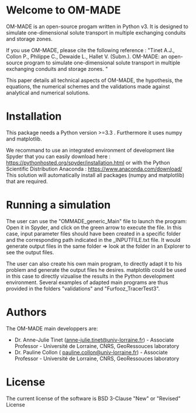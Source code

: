 # Welcome to OM-MADE

OM-MADE is an open-source progam written in Python v3. It is designed to simulate one-dimensional solute transport in multiple exchanging conduits and storage zones.

If you use OM-MADE, please cite the following reference : 
"Tinet A.J., Collon P., Philippe C., Dewaide L., Hallet V. (Subm.). OM-MADE: an open-source program to simulate one-dimensional solute transport in multiple exchanging conduits and storage zones. "

This paper details all technical aspects of OM-MADE, the hypothesis, the equations, the numerical schemes and the validations made against analytical and numerical solutions.

# Installation

This package needs a Python version >=3.3 . Furthermore it uses numpy and matplotlib.

We recommand to use an integrated environment of development like Spyder that you can easily download here : https://pythonhosted.org/spyder/installation.html or with the Python Scientific Distribution Anaconda : https://www.anaconda.com/download/
This solution will automatically install all packages (numpy and matplotlib) that are required. 

# Running a simulation

The user can use the "OMMADE_generic_Main" file to launch the program: Open it in Spyder, and click on the 
green arrow to execute the file. In this case, input parameter files should have been created 
in a specific folder and the corresponding path indicated in the _INPUTFILE.txt file. 
It would generate output files in the same folder => look at the folder in an Explorer to see the output files.

The user can also create his own main program, to directly adapt it to his problem
and generate the output files he desires. matplotlib could be used in this case
to directly vizualise the results in the Python development environment. Several examples 
of adapted main programs are thus provided in the folders "validations" and "Furfooz_TracerTest3".

# Authors

The OM-MADE main developpers are: 
  - Dr. Anne-Julie Tinet (anne-julie.tinet@univ-lorraine.fr) - Associate Professor - Université de Lorraine, CNRS, GeoRessouces laboratory
  - Dr. Pauline Collon ( pauline.collon@univ-lorraine.fr) - Associate Professor - Université de Lorraine, CNRS, GeoRessouces laboratory
  
  # License
  
  The current license of the software is BSD 3-Clause "New" or "Revised" License
